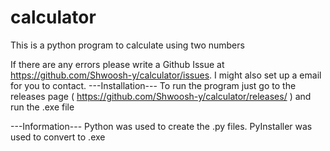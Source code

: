 # calculator
This is a python program to calculate using two numbers

If there are any errors please write a Github Issue at https://github.com/Shwoosh-y/calculator/issues. I might also set up a email for you to contact.
---Installation---
To  run the program just go to the releases page ( https://github.com/Shwoosh-y/calculator/releases/ ) and run the .exe file



---Information---
Python was used to create the .py files. 
PyInstaller was used to convert to .exe
